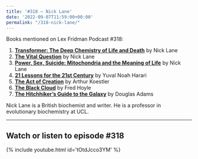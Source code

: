 ```yaml
---
title: '#318 – Nick Lane'
date: '2022-09-07T11:59:00+00:00'
permalink: "/318-nick-lane/"
---
```


Books mentioned on Lex Fridman Podcast #318:

1. <b><a href="https://amzn.to/3TIlvUN" target="_blank" rel="sponsored noopener noreferrer">Transformer: The Deep Chemistry of Life and Death</a></b> by Nick Lane
2. <b><a href="https://amzn.to/3hS8vyX" target="_blank" rel="sponsored noopener noreferrer">The Vital Question</a></b> by Nick Lane
3. <b><a href="https://amzn.to/3AmUdfW" target="_blank" rel="sponsored noopener noreferrer">Power, Sex, Suicide: Mitochondria and the Meaning of Life</a></b> by Nick Lane
4. <b><a href="https://amzn.to/3tGt1Fh" target="_blank" rel="sponsored noopener noreferrer">21 Lessons for the 21st Century</a></b> by Yuval Noah Harari
5. <b><a href="https://amzn.to/3XaxUE2" target="_blank" rel="sponsored noopener noreferrer">The Act of Creation</a></b> by Arthur Koestler
6. <b><a href="https://amzn.to/3V0qHoo" target="_blank" rel="sponsored noopener noreferrer">The Black Cloud</a></b> by Fred Hoyle
7. <b><a href="https://amzn.to/3GIW5DZ" target="_blank" rel="sponsored noopener noreferrer">The Hitchhiker’s Guide to the Galaxy</a></b> by Douglas Adams

Nick Lane is a British biochemist and writer. He is a professor in evolutionary biochemistry at UCL.

- - - - - -

## Watch or listen to episode #318

{% include youtube.html id='tOtdJcco3YM' %}